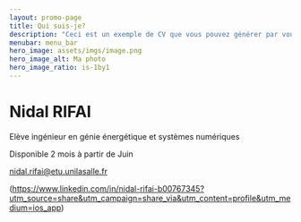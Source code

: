 ```yaml
---
layout: promo-page
title: Qui suis-je?
description: "Ceci est un exemple de CV que vous pouvez générer par vous-même"
menubar: menu_bar
hero_image: assets/imgs/image.png
hero_image_alt: Ma photo
hero_image_ratio: is-1by1
---
```


# Nidal RIFAI
Elève ingénieur en génie énergétique et systèmes numériques


Disponible 2 mois à partir de Juin

[nidal.rifai@etu.unilasalle.fr](mailto:nidal.rifai@etu.unilasalle.fr)

(https://www.linkedin.com/in/nidal-rifai-b00767345?utm_source=share&utm_campaign=share_via&utm_content=profile&utm_medium=ios_app)
